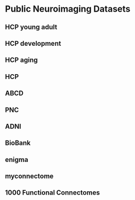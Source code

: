# Public Neuroimaging Datasets

## HCP young adult

## HCP development

## HCP aging

## HCP 

## ABCD

## PNC

## ADNI

## BioBank

## enigma

## myconnectome

## 1000 Functional Connectomes
